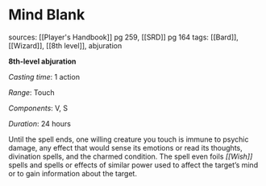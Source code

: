 # Mind Blank
sources: [[Player's Handbook]] pg 259, [[SRD]] pg 164
tags: [[Bard]], [[Wizard]], [[8th level]], abjuration

**8th-level abjuration**

*Casting time*: 1 action

*Range*: Touch

*Components*: V, S

*Duration*: 24 hours

Until the spell ends, one willing creature you touch is immune to psychic damage, any effect that would sense its emotions or read its thoughts, divination spells, and the charmed condition. The spell even foils *[[Wish]]* spells and spells or effects of similar power used to affect the target’s mind or to gain information about the target.
